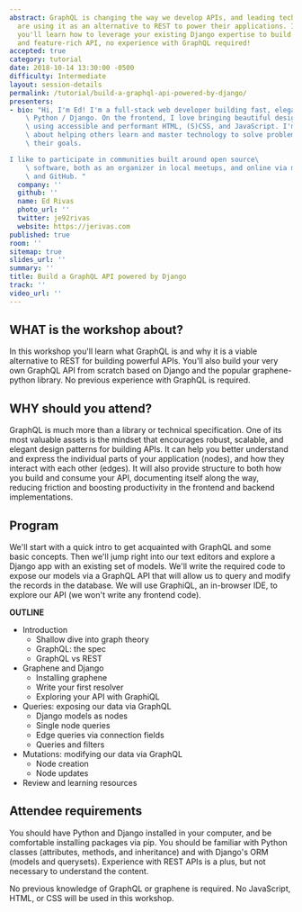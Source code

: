 ```yaml
---
abstract: GraphQL is changing the way we develop APIs, and leading tech companies
  are using it as an alternative to REST to power their applications. In this workshop
  you'll learn how to leverage your existing Django expertise to build a powerful
  and feature-rich API, no experience with GraphQL required!
accepted: true
category: tutorial
date: 2018-10-14 13:30:00 -0500
difficulty: Intermediate
layout: session-details
permalink: /tutorial/build-a-graphql-api-powered-by-django/
presenters:
- bio: "Hi, I'm Ed! I'm a full-stack web developer building fast, elegant sites with\
    \ Python / Django. On the frontend, I love bringing beautiful designs to life\
    \ using accessible and performant HTML, (S)CSS, and JavaScript. I'm passionate\
    \ about helping others learn and master technology to solve problems and achieve\
    \ their goals.

I like to participate in communities built around open source\
    \ software, both as an organizer in local meetups, and online via mailing lists\
    \ and GitHub. "
  company: ''
  github: ''
  name: Ed Rivas
  photo_url: ''
  twitter: je92rivas
  website: https://jerivas.com
published: true
room: ''
sitemap: true
slides_url: ''
summary: ''
title: Build a GraphQL API powered by Django
track: ''
video_url: ''
---
```


## WHAT is the workshop about?
In this workshop you'll learn what GraphQL is and why it is a viable alternative to REST for building powerful APIs. You'll also build your very own GraphQL API from scratch based on Django and the popular graphene-python library. No previous experience with GraphQL is required.

## WHY should you attend?
GraphQL is much more than a library or technical specification. One of its most valuable assets is the mindset that encourages robust, scalable, and elegant design patterns for building APIs. It can help you better understand and express the individual parts of your application (nodes), and how they interact with each other (edges). It will also provide structure to both how you build and consume your API, documenting itself along the way, reducing friction and boosting productivity in the frontend and backend implementations.

## Program
We'll start with a quick intro to get acquainted with GraphQL and some basic concepts. Then we'll jump right into our text editors and explore a Django app with an existing set of models. We'll write the required code to expose our models via a GraphQL API that will allow us to query and modify the records in the database. We will use GraphiQL, an in-browser IDE, to explore our API (we won't write any frontend code).

**OUTLINE**

- Introduction
  - Shallow dive into graph theory
  - GraphQL: the spec
  - GraphQL vs REST
- Graphene and Django
  - Installing graphene
  - Write your first resolver
  - Exploring your API with GraphiQL
- Queries: exposing our data via GraphQL
  - Django models as nodes
  - Single node queries
  - Edge queries via connection fields
  - Queries and filters
- Mutations: modifying our data via GraphQL
  - Node creation
  - Node updates
- Review and learning resources

## Attendee requirements
You should have Python and Django installed in your computer, and be comfortable installing packages via pip. You should be familiar with Python classes (attributes, methods, and inheritance) and with Django's ORM (models and querysets). Experience with REST APIs is a plus, but not necessary to understand the content.

No previous knowledge of GraphQL or graphene is required. No JavaScript, HTML, or CSS will be used in this workshop.
